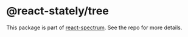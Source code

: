 # @react-stately/tree

This package is part of [react-spectrum](https://github.com/watheia/rsp-kit). See the repo for more details.

